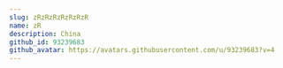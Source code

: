 ```yaml
---
slug: zRzRzRzRzRzRzR
name: zR
description: China
github_id: 93239683
github_avatar: https://avatars.githubusercontent.com/u/93239683?v=4
---
```


